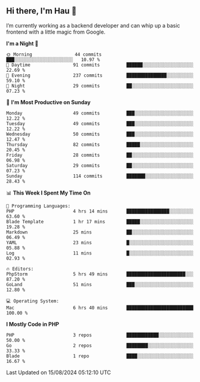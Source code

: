 ## Hi there, I'm Hau 👋
I’m currently working as a backend developer and can whip up a basic frontend with a little magic from Google. 

<!--START_SECTION:waka-->
**I'm a Night 🦉** 

```text
🌞 Morning                44 commits          ███░░░░░░░░░░░░░░░░░░░░░░   10.97 % 
🌆 Daytime                91 commits          ██████░░░░░░░░░░░░░░░░░░░   22.69 % 
🌃 Evening                237 commits         ███████████████░░░░░░░░░░   59.10 % 
🌙 Night                  29 commits          ██░░░░░░░░░░░░░░░░░░░░░░░   07.23 % 
```
📅 **I'm Most Productive on Sunday** 

```text
Monday                   49 commits          ███░░░░░░░░░░░░░░░░░░░░░░   12.22 % 
Tuesday                  49 commits          ███░░░░░░░░░░░░░░░░░░░░░░   12.22 % 
Wednesday                50 commits          ███░░░░░░░░░░░░░░░░░░░░░░   12.47 % 
Thursday                 82 commits          █████░░░░░░░░░░░░░░░░░░░░   20.45 % 
Friday                   28 commits          ██░░░░░░░░░░░░░░░░░░░░░░░   06.98 % 
Saturday                 29 commits          ██░░░░░░░░░░░░░░░░░░░░░░░   07.23 % 
Sunday                   114 commits         ███████░░░░░░░░░░░░░░░░░░   28.43 % 
```


📊 **This Week I Spent My Time On** 

```text
💬 Programming Languages: 
PHP                      4 hrs 14 mins       ████████████████░░░░░░░░░   63.60 % 
Blade Template           1 hr 17 mins        █████░░░░░░░░░░░░░░░░░░░░   19.28 % 
Markdown                 25 mins             ██░░░░░░░░░░░░░░░░░░░░░░░   06.49 % 
YAML                     23 mins             █░░░░░░░░░░░░░░░░░░░░░░░░   05.88 % 
Log                      11 mins             █░░░░░░░░░░░░░░░░░░░░░░░░   02.93 % 

🔥 Editors: 
PhpStorm                 5 hrs 49 mins       ██████████████████████░░░   87.20 % 
GoLand                   51 mins             ███░░░░░░░░░░░░░░░░░░░░░░   12.80 % 

💻 Operating System: 
Mac                      6 hrs 40 mins       █████████████████████████   100.00 % 
```

**I Mostly Code in PHP** 

```text
PHP                      3 repos             ████████████░░░░░░░░░░░░░   50.00 % 
Go                       2 repos             ████████░░░░░░░░░░░░░░░░░   33.33 % 
Blade                    1 repo              ████░░░░░░░░░░░░░░░░░░░░░   16.67 % 
```




 Last Updated on 15/08/2024 05:12:10 UTC
<!--END_SECTION:waka-->
